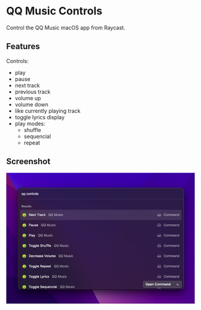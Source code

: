 # QQ Music Controls

Control the QQ Music macOS app from Raycast.

## Features

Controls:
- play
- pause
- next track
- previous track
- volume up
- volume down
- like currently playing track
- toggle lyrics display
- play modes:
  - shuffle
  - sequencial
  - repeat

## Screenshot

![screenshot](../../docs/.gitbook/assets/example-qq-music-controls.png)
